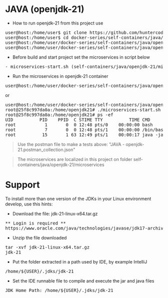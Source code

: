# JAVA (openjdk-21)

- How to run openjdk-21 from this project use

<pre>
user@host:/home/user$ git clone https://github.com/huntercodexs/docker-series.git .
user@host:/home/user$ cd docker-series/self-containers/java/openjdk-21
user@host:/home/user/docker-series/self-containers/java/openjdk-21$ docker-compose up --build
user@host:/home/user/docker-series/self-containers/java/openjdk-21$ docker-compose start
</pre>

- Before build and start project set the microservices in script below

<pre>
- microservices-start.sh (self-containers/java/openjdk-21/microservices/microservices-start.sh)
</pre>

- Run the microservices in openjdk-21 container

<pre>
user@host:/home/user/docker-series/self-containers/java/openjdk-21$ docker exec -it openjdk-21 ./microservices-start.sh
</pre>

or

<pre>
user@host:/home/user/docker-series/self-containers/java/openjdk-21$ docker exec -it openjdk-21 /bin/bash
root@25f8c997da0a:/home/openjdk21# ./microservices-start.sh
root@25f8c997da0a:/home/openjdk21# ps -ef
UID          PID    PPID  C STIME TTY          TIME CMD
root           1       0  0 12:48 pts/0    00:00:00 bash
root           7       0  0 12:48 pts/1    00:00:00 /bin/bash
root          15       1 63 12:49 pts/1    00:00:17 java -jar SIMPLE-API-USERS-0.0.1-SNAPSHOT.jar
</pre>

> Use the postman file to make a tests above: "JAVA - openjdk-21.postman_collection.json"

> The microservices are localized in this project on folder self-containers/java/openjdk-21/microservices


# Support

To install more than one version of the JDKs in your Linux environment develop, use this hints:

- Download the file: jdk-21-linux-x64.tar.gz
<pre>
** Login is required **
https://www.oracle.com/java/technologies/javase/jdk17-archive-downloads.html
</pre>

- Unzip the file downloaded
<pre>
tar -xvf jdk-21-linux-x64.tar.gz
jdk-21
</pre>

- Put the folder extracted in a path used by IDE, by example IntelliJ
<pre>
/home/${USER}/.jdks/jdk-21
</pre>

- Set the IDE runnable file to compile and execute the jar and java files
<pre>
JDK Home Path: /home/${USER}/.jdks/jdk-21
</pre>

